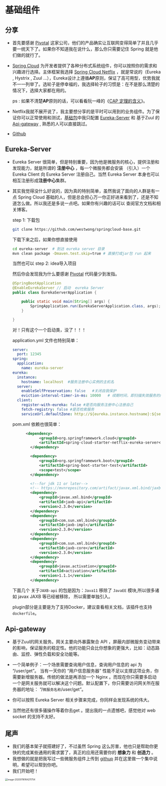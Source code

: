 # 基础组件

## 分享

- 首先要感谢 [Pivotal](https://pivotal.io/) 这家公司，他们的产品确实让互联网变得简单了并且几乎要一统天下了。如果你不知道我在说什么，那么你只需要记住 Spring 就是他们做的就行了。

- [Spring Cloud](https://spring.io/projects/spring-cloud)  为开发者提供了各种分布式系统组件，你可以按照你的需求和兴趣进行选择。主体框架我选择 [Spring Cloud Netflix](https://spring.io/projects/spring-cloud-netflix) ，就是常说的（Eureka , Hystrix , Zuul ...），Eureka设计上遵循**AP**原则，保证了高可用型，优势我就不一一列举了。选轮子是停幸福的，我选择轮子的习惯是：在不是那么清楚的情况下，选择大家都在用的。

  ps : 如果不清楚**AP**原则的话，可以看看阮一峰的《[CAP 定理的含义](http://www.ruanyifeng.com/blog/2018/07/cap.html)》。

- Netflix我就不展开说了，我主要想分享的是平时可以用到的业务组件。为了保证你可以正常使用和测试，[基础包](https://github.com/westwong/springcloud-base)中我只配置 [Eureka-Server](https://github.com/westwong/springcloud-base/tree/master/eureka-server)  和 基于Zuul 的 [Api-gateway](https://github.com/westwong/springcloud-base/tree/master/api-gateway) , 熟悉的人可以直接跳过。 
- [Github](https://github.com/westwong/springcloud-base)

##  Eureka-Server

- Eureka Server 很简单，但是特别重要，因为他是微服务的核心，提供注册和发现能力，就是所谓的 **注册中心** ，每一个微服务都会安装 （引入）一个 Eureka Client 向 Eureka Server 注册自己。当然 Eureka Server 本身也可以相互注册形成**注册中心**集群。

- 其实我觉得没什么好说的，因为真的特别简单，虽然我说了面向的人群是有一点 Spring Cloud 基础的人，但是总会担心万一你正好进来看到了，还是不知道怎么做。所以我还是多说一点吧。如果你有兴趣的话可以 查阅官方文档和相关博客。

  step 1: 下载包

  ```bash
  git clone https://github.com/westwong/springcloud-base.git
  ```

  下载下来之后，如果你想直接使用 

  ```bash
  cd eureka-server  # 到达 eureka server 目录
  mvn clean package -Dmaven.test.skip=true # 直接打成jar包 run 起来
  ```

  当然也可以 step 2: idea导入项目

  然后你会发现我为什么要感谢 [Pivotal](https://pivotal.io/) 代码量少到发指。

  ```java
  @SpringBootApplication
  @EnableEurekaServer // 启动  eureka Server
  public class EurekaServerApplication {
  
      public static void main(String[] args) {
          SpringApplication.run(EurekaServerApplication.class, args);
      }
  
  }
  ```

  对！只有这个一个启动类，没了！！！

  application.yml 文件也特别简单：

  ```yaml
  server:
    port: 12345
  spring:
    application:
      name: eureka-server
  eureka:
    instance:
      hostname: localhost  #服务注册中心实例的主机名
    server:
      enableSelfPreservation: false   #关闭自我保护
      eviction-interval-timer-in-ms: 10000   # 续期时间，即扫描失效服务的间隔时间（缺省为60*1000ms）
    client:
      register-with-eureka: false #是否向服务注册中心注册自己
      fetch-registry: false #是否检索服务
      serviceUrl.defaultZone: http://${eureka.instance.hostname}:${server.port}/eureka/ #服务注册中心的配置内容，指定服务注册中心的位置
  
  ```

  pom.xml 依赖也很简单：

  ```xml
  		<dependency>
              <groupId>org.springframework.cloud</groupId>
              <artifactId>spring-cloud-starter-netflix-eureka-server</artifactId>
          </dependency>
  
          <dependency>
              <groupId>org.springframework.boot</groupId>
              <artifactId>spring-boot-starter-test</artifactId>
              <scope>test</scope>
          </dependency>
  
          <!--for jdk 11 or later-->
          <!-- https://mvnrepository.com/artifact/javax.xml.bind/jaxb-api -->
          <dependency>
              <groupId>javax.xml.bind</groupId>
              <artifactId>jaxb-api</artifactId>
              <version>2.3.0</version>
          </dependency>
          <dependency>
              <groupId>com.sun.xml.bind</groupId>
              <artifactId>jaxb-impl</artifactId>
              <version>2.3.0</version>
          </dependency>
          <dependency>
              <groupId>com.sun.xml.bind</groupId>
              <artifactId>jaxb-core</artifactId>
              <version>2.3.0</version>
          </dependency>
          <dependency>
              <groupId>javax.activation</groupId>
              <artifactId>activation</artifactId>
              <version>1.1.1</version>
          </dependency>
  
  ```

  下面几个 关于`JAXB-api` 的包是因为：`Java11` 移除了 `JavaEE` 模块,所以很多诸如 javax JAXB 等已经被移除，
  所以需要单独引入。

  plugin部分是主要是为了支持Docker，建议查看相关文档，该插件也支持`dockerfile`。

## Api-gateway

- 基于Zuul的网关服务。网关主要向外暴露聚合 API ，屏蔽内部微服务变动带来的影响，保证服务的稳定性。他的功能只会比你想象的更强大，比如：动态路由、监控、弹性负载和安全功能等。

- 一个简单例子：一个场景需要查询用户信息，查询用户信息的 api 为 “/user/get”。 当有一天你的 “用户信息服务器” 性能不足以支撑这项业务，你需要新增服务器。传统的做法是再添加一个 Nginx 。而现在你只需要多启动一个是网关服务就可以解决这个问题。默认配置下，你只需要访问网关所在服务器的地址： “/`微服务名称`/user/get”。

- 你可以按照 Eureka Server 相关步骤来完成，你同样会发现系统的伟大。

- 当然他还有很多骚操作等着你去get 。提出我的一点遗憾吧，感觉他对 web socket 的支持不太好。

## 尾声

- 我们的基本架子就搭建好了，不过虽然 Spring 这么厉害，他也只是帮助你更快的完成某些通用的需求罢了，真正的应用还需要你的 **想象力** 和 **创造力** 。
- 我想做的就是把我写过一些微服务组件上传到 [githup](https://github.com/westwong/) 并在这里做一个集中说明，希望可以帮到你吧。
- 我们开始吧！

<img src="C:\Users\west\AppData\Roaming\Typora\typora-user-images\image-20200116164211754.png" alt="image-20200116164211754" style="zoom:50%;" />

  

  

  